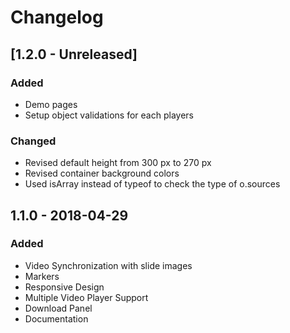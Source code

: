 # Changelog

## [1.2.0 - Unreleased]
### Added
- Demo pages
- Setup object validations for each players

### Changed
- Revised default height from 300 px to 270 px
- Revised container background colors
- Used isArray instead of typeof to check the type of o.sources

## 1.1.0 - 2018-04-29
### Added
- Video Synchronization with slide images
- Markers
- Responsive Design
- Multiple Video Player Support
- Download Panel
- Documentation

[Unreleased]: https://github.com/wingkwong/jquery-chameleon/compare/1.1.0...1.2.0
